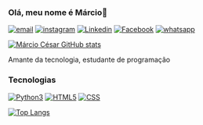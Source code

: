 ### Olá, meu nome é Márcio👋


[![email](	https://img.shields.io/badge/Gmail-D14836?style=for-the-badge&logo=gmail&logoColor=white)](https://marcio060498@gmail.com)
[![instagram](https://img.shields.io/badge/Instagram-E4405F?style=for-the-badge&logo=instagram&logoColor=white)](https://www.instagram.com/marcinhocdds/)
[![Linkedin](https://img.shields.io/badge/LinkedIn-0077B5?style=for-the-badge&logo=linkedin&logoColor=white)](https://www.linkedin.com/in/marcio-cesar-dias-da-silva-3b572522a/)
[![Facebook](https://img.shields.io/badge/Facebook-1877F2?style=for-the-badge&logo=facebook&logoColor=white)](https://www.facebook.com/marcio.cesar.7739)
[![whatsapp](https://img.shields.io/badge/WhatsApp-25D366?style=for-the-badge&logo=whatsapp&logoColor=white)](https://api.whatsapp.com/send?phone=5513997379899&text=Ol%C3%A1!)

[![Márcio César GitHub stats](https://github-readme-stats.vercel.app/api?username=MarcionoGit&show_icons=true&theme=dracula)](https://github.com/MarcionoGit)

Amante da tecnologia, estudante de programação
### Tecnologias 
[![Python3](	https://img.shields.io/badge/Python-14354C?style=for-the-badge&logo=python&logoColor=white)](https://github.com/MarcionoGit)
[![HTML5](https://img.shields.io/badge/HTML5-E34F26?style=for-the-badge&logo=html5&logoColor=white)](https://github.com/MarcionoGit)
[![CSS](https://img.shields.io/badge/CSS3-1572B6?style=for-the-badge&logo=css3&logoColor=white)](https://github.com/MarcionoGit)

[![Top Langs](https://github-readme-stats.vercel.app/api/top-langs/?username=MarcionoGit&layout=compact)](https://github.com/MarcionoGit/github-readme-stats)
